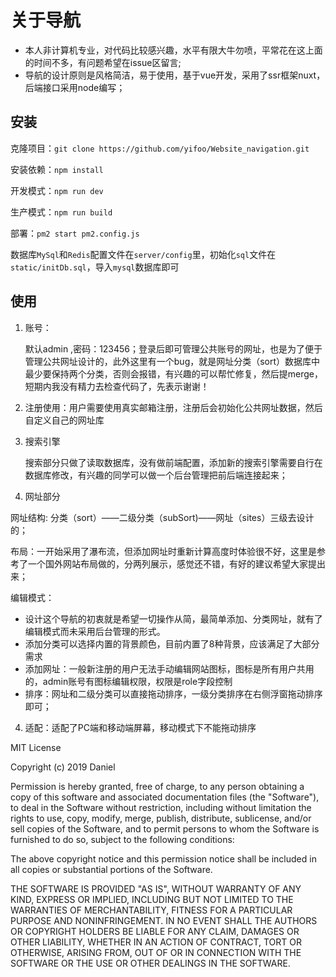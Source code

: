 # 关于导航

- 本人非计算机专业，对代码比较感兴趣，水平有限大牛勿喷，平常花在这上面的时间不多，有问题希望在issue区留言;
- 导航的设计原则是风格简洁，易于使用，基于vue开发，采用了ssr框架nuxt，后端接口采用node编写；

## 安装

克隆项目：`git clone https://github.com/yifoo/Website_navigation.git`

安装依赖：`npm install`

开发模式：`npm run dev`

生产模式：`npm run build`

部署：`pm2 start pm2.config.js`

数据库`MySql`和`Redis`配置文件在`server/config`里，初始化`sql`文件在`static/initDb.sql`，导入`mysql`数据库即可

## 使用

1. 账号：

   默认admin ,密码：123456；登录后即可管理公共账号的网址，也是为了便于管理公共网址设计的，此外这里有一个bug，就是网址分类（sort）数据库中最少要保持两个分类，否则会报错，有兴趣的可以帮忙修复，然后提merge，短期内我没有精力去检查代码了，先表示谢谢！

2. 注册使用：用户需要使用真实邮箱注册，注册后会初始化公共网址数据，然后自定义自己的网址库

2. 搜索引擎

   搜索部分只做了读取数据库，没有做前端配置，添加新的搜索引擎需要自行在数据库修改，有兴趣的同学可以做一个后台管理把前后端连接起来；

3. 网址部分
  
  网址结构:  分类（sort）——二级分类（subSort)——网址（sites）三级去设计的；
  
  布局：一开始采用了瀑布流，但添加网址时重新计算高度时体验很不好，这里是参考了一个国外网站布局做的，分两列展示，感觉还不错，有好的建议希望大家提出来；
  
  编辑模式：
  
  - 设计这个导航的初衷就是希望一切操作从简，最简单添加、分类网址，就有了编辑模式而未采用后台管理的形式。
  - 添加分类可以选择内置的背景颜色，目前内置了8种背景，应该满足了大部分需求
  - 添加网址：一般新注册的用户无法手动编辑网站图标，图标是所有用户共用的，admin账号有图标编辑权限，权限是role字段控制
  - 排序：网址和二级分类可以直接拖动排序，一级分类排序在右侧浮窗拖动排序即可；
  
4. 适配：适配了PC端和移动端屏幕，移动模式下不能拖动排序







MIT License

Copyright (c) 2019 Daniel

Permission is hereby granted, free of charge, to any person obtaining a copy
of this software and associated documentation files (the "Software"), to deal
in the Software without restriction, including without limitation the rights
to use, copy, modify, merge, publish, distribute, sublicense, and/or sell
copies of the Software, and to permit persons to whom the Software is
furnished to do so, subject to the following conditions:

The above copyright notice and this permission notice shall be included in all
copies or substantial portions of the Software.

THE SOFTWARE IS PROVIDED "AS IS", WITHOUT WARRANTY OF ANY KIND, EXPRESS OR
IMPLIED, INCLUDING BUT NOT LIMITED TO THE WARRANTIES OF MERCHANTABILITY,
FITNESS FOR A PARTICULAR PURPOSE AND NONINFRINGEMENT. IN NO EVENT SHALL THE
AUTHORS OR COPYRIGHT HOLDERS BE LIABLE FOR ANY CLAIM, DAMAGES OR OTHER
LIABILITY, WHETHER IN AN ACTION OF CONTRACT, TORT OR OTHERWISE, ARISING FROM,
OUT OF OR IN CONNECTION WITH THE SOFTWARE OR THE USE OR OTHER DEALINGS IN THE
SOFTWARE.






